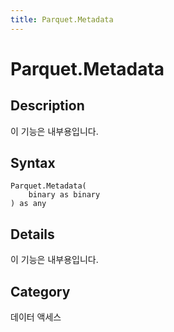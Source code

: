```yaml
---
title: Parquet.Metadata
---
```


# Parquet.Metadata


## Description

이 기능은 내부용입니다.


## Syntax

```powerquery
Parquet.Metadata(
    binary as binary
) as any
```


## Details

이 기능은 내부용입니다.



## Category
데이터 액세스
